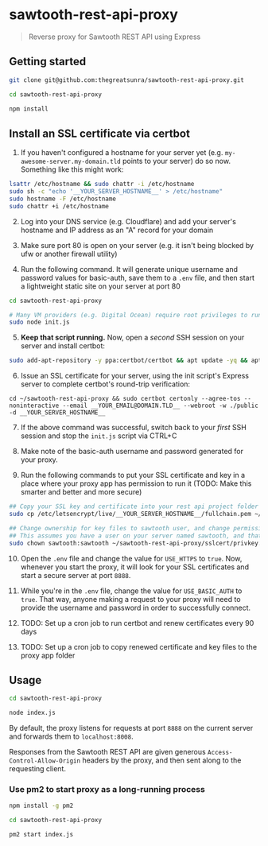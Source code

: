 # sawtooth-rest-api-proxy

> Reverse proxy for Sawtooth REST API using Express

## Getting started

```bash
git clone git@github.com:thegreatsunra/sawtooth-rest-api-proxy.git

cd sawtooth-rest-api-proxy

npm install
```

## Install an SSL certificate via certbot

1) If you haven't configured a hostname for your server yet (e.g. `my-awesome-server.my-domain.tld` points to your server) do so now. Something like this might work:

```bash
lsattr /etc/hostname && sudo chattr -i /etc/hostname
sudo sh -c "echo '__YOUR_SERVER_HOSTNAME__' > /etc/hostname"
sudo hostname -F /etc/hostname
sudo chattr +i /etc/hostname
```

2) Log into your DNS service (e.g. Cloudflare) and add your server's hostname and IP address as an "A" record for your domain

3) Make sure port 80 is open on your server (e.g. it isn't being blocked by ufw or another firewall utility)

4) Run the following command. It will generate unique username and password values for basic-auth, save them to a `.env` file, and then start a lightweight static site on your server at port 80

```bash
cd sawtooth-rest-api-proxy

# Many VM providers (e.g. Digital Ocean) require root privileges to run a service on port 80
sudo node init.js
```

5) **Keep that script running.** Now, open a _second_ SSH session on your server and install certbot:

```bash
sudo add-apt-repository -y ppa:certbot/certbot && apt update -yq && apt install -yq certbot
```

6) Issue an SSL certificate for your server, using the init script's Express server to complete certbot's round-trip verification:

```
cd ~/sawtooth-rest-api-proxy && sudo certbot certonly --agree-tos --noninteractive --email __YOUR_EMAIL@DOMAIN.TLD__ --webroot -w ./public -d __YOUR_SERVER_HOSTNAME__
```

7) If the above command was successful, switch back to your _first_ SSH session and stop the `init.js` script via CTRL+C

8) Make note of the basic-auth username and password generated for your proxy. 

9) Run the following commands to put your SSL certificate and key in a place where your proxy app has permission to run it (TODO: Make this smarter and better and more secure)

```bash
## Copy your SSL key and certificate into your rest api project folder
sudo cp /etc/letsencrypt/live/__YOUR_SERVER_HOSTNAME__/fullchain.pem ~/sawtooth-rest-api-proxy/sslcert/fullchain.pem  && sudo cp /etc/letsencrypt/live/__YOUR_SERVER_HOSTNAME__/privkey.pem ~/sawtooth-rest-api-proxy/sslcert/privkey.pem

## Change ownership for key files to sawtooth user, and change permissions
## This assumes you have a user on your server named sawtooth, and that user is responsible for running things
sudo chown sawtooth:sawtooth ~/sawtooth-rest-api-proxy/sslcert/privkey.pem ~/sawtooth-rest-api-proxy/sslcert/fullchain.pem && chmod 755 ~/sawtooth-rest-api-proxy/sslcert/privkey.pem ~/sawtooth-rest-api-proxy/sslcert/fullchain.pem
```

10) Open the `.env` file and change the value for `USE_HTTPS` to `true`. Now, whenever you start the proxy, it will look for your SSL certificates and start a secure server at port `8888`.

11) While you're in the `.env` file, change the value for `USE_BASIC_AUTH` to `true`. That way, anyone making a request to your proxy will need to provide the username and password in order to successfully connect.

11) TODO: Set up a cron job to run certbot and renew certificates every 90 days

12) TODO: Set up a cron job to copy renewed certificate and key files to the proxy app folder

## Usage

```bash
cd sawtooth-rest-api-proxy

node index.js
```

By default, the proxy listens for requests at port `8888` on the current server and forwards them to `localhost:8008`.

Responses from the Sawtooth REST API are given generous `Access-Control-Allow-Origin` headers by the proxy, and then sent along to the requesting client.

### Use pm2 to start proxy as a long-running process

```bash
npm install -g pm2

cd sawtooth-rest-api-proxy

pm2 start index.js
```
